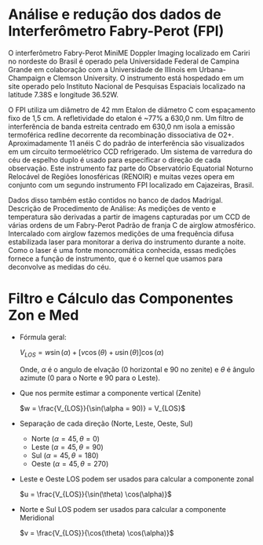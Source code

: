 # Análise e redução dos dados de Interferômetro Fabry-Perot (FPI)

O interferômetro Fabry-Perot MiniME Doppler Imaging localizado em Cariri no nordeste do Brasil é operado pela Universidade Federal de Campina Grande em colaboração com a Universidade de Illinois em Urbana-Champaign e Clemson University. O instrumento está hospedado em um site operado pelo Instituto Nacional de Pesquisas Espaciais localizado na latitude 7.38S e longitude 36.52W. 

O FPI utiliza um diâmetro de 42 mm Etalon de diâmetro C com espaçamento fixo de 1,5 cm. A refletividade do etalon é ~77% a 630,0 nm. Um filtro de interferência de banda estreita centrado em 630,0 nm isola a emissão termoférica redline decorrente da recombinação dissociativa de O2+. Aproximadamente 11 anéis C do padrão de interferência são visualizados em um circuito termoelétrico CCD refrigerado. Um sistema de varredura do céu de espelho duplo é usado para especificar o direção de cada observação. Este instrumento faz parte do Observatório Equatorial Noturno Relocável de Regiões Ionosféricas (RENOIR) e muitas vezes opera em conjunto com um segundo instrumento FPI localizado em Cajazeiras, Brasil. 

Dados disso também estão contidos no banco de dados Madrigal. Descrição de Procedimento de Análise: As medições de vento e temperatura são derivadas a partir de imagens capturadas por um CCD de várias ordens de um Fabry-Perot Padrão de franja C de airglow atmosférico. Intercalado com airglow fazemos medições de uma frequência difusa estabilizada laser para monitorar a deriva do instrumento durante a noite. Como o laser é uma fonte monocromática conhecida, essas medições fornece a função de instrumento, que é o kernel que usamos para deconvolve as medidas do céu.

# Filtro e Cálculo das Componentes Zon e Med


* Fórmula geral:
    
    $V_{LOS} = w \sin(\alpha) + [v \cos(\theta) + u \sin(\theta)]\cos(\alpha)$
  
    Onde, $\alpha$ é o angulo de elvação (0 horizontal e 90 no zenite) e $\theta$ é ângulo azimute (0 para o Norte e 90 para o Leste). 

* Que nos permite estimar a componente vertical (Zenite)
    
    $w = \frac{V_{LOS}}{\sin(\alpha = 90)} = V_{LOS}$

* Separação de cada direção (Norte, Leste, Oeste, Sul)
    * Norte ($\alpha  = 45, \theta = 0$)
    * Leste ($\alpha  = 45, \theta = 90$)
    * Sul ($\alpha  = 45, \theta = 180$)
    * Oeste ($\alpha  = 45, \theta = 270$)
    
* Leste e Oeste LOS podem ser usados para calcular a componente zonal 

    $u = \frac{V_{LOS}}{\sin(\theta) \cos(\alpha)}$ 

* Norte e Sul LOS podem ser usados para calcular a componente Meridional 

    $v = \frac{V_{LOS}}{\cos(\theta) \cos(\alpha)}$ 
